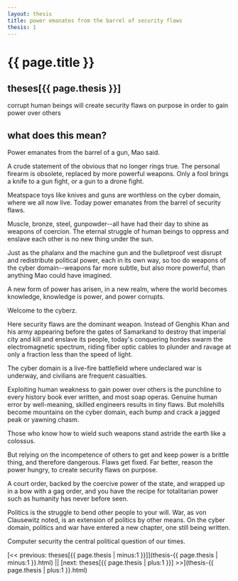 ```yaml
---
layout: thesis
title: power emanates from the barrel of security flaws
thesis: 1
---
```


<h1 id="html">{{ page.title }}</h1>

<h2 id="html">theses[{{ page.thesis }}]</h2>

corrupt human beings will create security flaws on purpose in order to gain power over others

<h2 id="html">what does this mean?</h2>

Power emanates from the barrel of a gun, Mao said.

A crude statement of the obvious that no longer rings true. The personal firearm is obsolete, replaced by more powerful weapons. Only a fool brings a knife to a gun fight, or a gun to a drone fight.

Meatspace toys like knives and guns are worthless on the cyber domain, where we all now live. Today power emanates from the barrel of security flaws.

Muscle, bronze, steel, gunpowder--all have had their day to shine as weapons of coercion. The eternal struggle of human beings to oppress and enslave each other is no new thing under the sun.

Just as the phalanx and the machine gun and the bulletproof vest disrupt and redistribute political power, each in its own way, so too do weapons of the cyber domain--weapons far more subtle, but also more powerful, than anything Mao could have imagined.

A new form of power has arisen, in a new realm, where the world becomes knowledge, knowledge is power, and power corrupts.

Welcome to the cyberz.

Here security flaws are the dominant weapon. Instead of Genghis Khan and his army appearing before the gates of Samarkand to destroy that imperial city and kill and enslave its people, today's conquering hordes swarm the electromagnetic spectrum, riding fiber optic cables to plunder and ravage at only a fraction less than the speed of light.

The cyber domain is a live-fire battlefield where undeclared war is underway, and civilians are frequent casualties.

Exploiting human weakness to gain power over others is the punchline to every history book ever written, and most soap operas. Genuine human error by well-meaning, skilled engineers results in tiny flaws. But molehills become mountains on the cyber domain, each bump and crack a jagged peak or yawning chasm.

Those who know how to wield such weapons stand astride the earth like a colossus.

But relying on the incompetence of others to get and keep power is a brittle thing, and therefore dangerous. Flaws get fixed. Far better, reason the power hungry, to create security flaws on purpose.

A court order, backed by the coercive power of the state, and wrapped up in a bow with a gag order, and you have the recipe for totalitarian power such as humanity has never before seen.

Politics is the struggle to bend other people to your will. War, as von Clausewitz noted, is an extension of politics by other means. On the cyber domain, politics and war have entered a new chapter, one still being written.

Computer security the central political question of our times.


[\<\< previous: theses[{{ page.thesis | minus:1 }}]](thesis-{{ page.thesis | minus:1 }}.html)  ||  [next: theses[{{ page.thesis | plus:1 }}] \>\>](thesis-{{ page.thesis | plus:1 }}.html)
